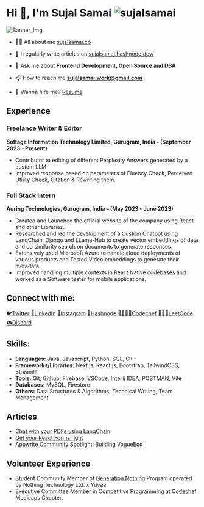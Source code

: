 # Hi 👋, I'm Sujal Samai   <img src="https://komarev.com/ghpvc/?username=sujalsamai&label=Profile%20views&color=0e75b6&style=flat" alt="sujalsamai" /> 
![Banner_Img](https://github.com/SujalSamai/SujalSamai/assets/87236576/471fe6f4-3f40-45ef-bf28-6ed8ba345461)


- 👨‍💻 All about me [sujalsamai.co](https://sujalsamai.co)


- 📝 I regularly write articles on [sujalsamai.hashnode.dev/](https://sujalsamai.hashnode.dev/)

- 💬 Ask me about **Frontend Development, Open Source and DSA**

- 📫 How to reach me **sujalsamai.work@gmail.com**

- 📄 Wanna hire me? [Resume](https://indigo-ring-f16.notion.site/Sujal-Samai-b6d2c9e8d513441b9c0cc863d69d3705?pvs=4)

## Experience

### Freelance Writer & Editor

**Softage Information Technology Limited, Gurugram, India - (September 2023 - Present)**

- Contributor to editing of different Perplexity Answers generated by a custom LLM
- Improved response based on parameters of Fluency Check, Perceived Utility Check, Citation & Rewriting them.

### Full Stack Intern

**Auring Technologies, Gurugram, India – (May 2023 - June 2023)**

- Created and Launched the official website of the company using React and other Libraries.
- Researched and led the development of a Custom Chatbot using LangChain, Django and LLama-Hub to create vector embeddings of data and do similarity search on documents to generate responses.
- Extensively used Microsoft Azure to handle cloud deployments of various products and Tested Video embeddings to generate their metadata.
- Improved handling multiple contexts in React Native codebases and worked as a Software tester for mobile applications.

## Connect with me:
<p align="left">
<a href="https://twitter.com/sujalsamai" target="blank">🐦Twitter</a>
<a href="https://linkedin.com/in/sujal-samai" target="blank">🔗LinkedIn</a>
<a href="https://instagram.com/sujalsamai" target="blank">📸Instagram</a>
<a href="https://hashnode.com/sujalsamai" target="blank">📝Hashnode</a>
<a href="https://www.codechef.com/users/sujalsamai" target="blank">🧑🧑🏽‍🍳Codechef</a>
<a href="https://www.leetcode.com/sujalsamai" target="blank">👨🏽‍💻LeetCode</a>
<a href="https://discord.gg/6596" target="blank">🎮Discord</a>
</p>

## Skills:
- **Languages:** Java, Javascript, Python, SQL, C++
- **Frameworks/Libraries:** Next.js, React.js, Bootstrap, TailwindCSS, Streamlit
- **Tools:** Git, Github, Firebase, VSCode, Intellij IDEA, POSTMAN, Vite
- **Databases:** MySQL, Firestore
- **Others:** Data Structures & Algorithms, Technical Writing, Team Management

## Articles
- [Chat with your PDFs using LangChain](https://sujalsamai.hashnode.dev/chat-with-your-pdfs-using-langchain)
- [Get your React Forms right](https://sujalsamai.hashnode.dev/get-your-react-forms-right)
- [Appwrite Community Spotlight: Building VogueEco](https://dev.to/appwrite/community-spotlight-building-vogueeco-a-sustainable-fashion-app-7c8?utm_content=252522006&utm_medium=social&utm_source=twitter&hss_channel=tw-806598100764807170)

## Volunteer Experience
- Student Community Member of [Generation Nothing](https://in.nothing.tech/blogs/news/our-new-student-program-generation-nothing) Program operated by Nothing Technology Ltd. x Yuvaa.
- Executive Committee Member in Competitive Programming at Codechef Medicaps Chapter.

